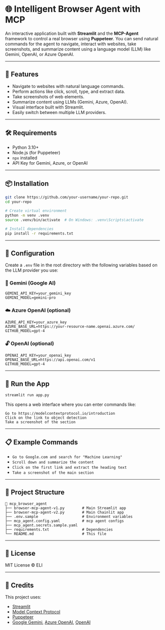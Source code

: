 # 🌐 Intelligent Browser Agent with MCP

An interactive application built with **Streamlit** and the **MCP-Agent** framework to control a real browser using **Puppeteer**. You can send natural commands for the agent to navigate, interact with websites, take screenshots, and summarize content using a language model (LLM) like Gemini, OpenAI, or Azure OpenAI.

---

## 🚀 Features

- Navigate to websites with natural language commands.
- Perform actions like click, scroll, type, and extract data.
- Take screenshots of web elements.
- Summarize content using LLMs (Gemini, Azure, OpenAI).
- Visual interface built with Streamlit.
- Easily switch between multiple LLM providers.

---

## 🛠️ Requirements

- Python 3.10+
- Node.js (for Puppeteer)
- `npx` installed
- API Key for Gemini, Azure, or OpenAI

---

## 📦 Installation

```bash
git clone https://github.com/your-username/your-repo.git
cd your-repo

# Create virtual environment
python -m venv .venv
source .venv/bin/activate  # On Windows: .venv\Scripts\activate

# Install dependencies
pip install -r requirements.txt
```

---

## 🔐 Configuration

Create a `.env` file in the root directory with the following variables based on the LLM provider you use:

### 🌟 Gemini (Google AI)

```env
GEMINI_API_KEY=your_gemini_key
GEMINI_MODEL=gemini-pro
```

### ☁️ Azure OpenAI (optional)

```env
AZURE_API_KEY=your_azure_key
AZURE_BASE_URL=https://your-resource-name.openai.azure.com/
GITHUB_MODEL=gpt-4
```

### 🔓 OpenAI (optional)

```env
OPENAI_API_KEY=your_openai_key
OPENAI_BASE_URL=https://api.openai.com/v1
GITHUB_MODEL=gpt-4
```

---

## 🧠 Run the App

```bash
streamlit run app.py
```

This opens a web interface where you can enter commands like:

```
Go to https://modelcontextprotocol.io/introduction
Click on the link to object detection
Take a screenshot of the section
```

---

## 📋 Example Commands

- `Go to Google.com and search for "Machine Learning"`
- `Scroll down and summarize the content`
- `Click on the first link and extract the heading text`
- `Take a screenshot of the main section`

---

## 📁 Project Structure

```
📁 mcp_browser_agent
├── browser-mcp-agent-v1.py        # Main Streamlit app
├── browser-mcp-agent-v2.py        # Main Chainlit app
├── .env.sample                    # Environment variables
├── mcp_agent.config.yaml          # mcp agent configs
├── mcp_agent.secrets.sample.yaml
├── requirements.txt               # Dependencies
└── README.md                      # This file
```

---

## 📄 License

MIT License © ELI

---

## 🤝 Credits

This project uses:

- [Streamlit](https://streamlit.io)
- [Model Context Protocol](https://modelcontextprotocol.io)
- [Puppeteer](https://pptr.dev)
- [Google Gemini](https://ai.google.dev), [Azure OpenAI](https://learn.microsoft.com/en-us/azure/cognitive-services/openai/overview), [OpenAI](https://openai.com)
